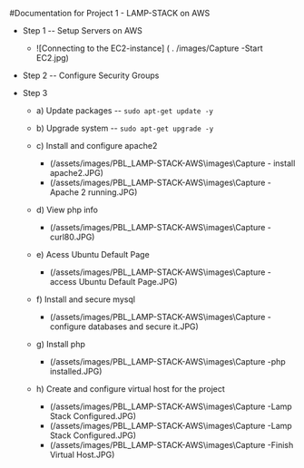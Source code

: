 #Documentation for Project 1 - LAMP-STACK on AWS
- Step 1 -- Setup Servers on AWS 
    -  ![Connecting to the EC2-instance] ( . /images/Capture -Start EC2.jpg)
   
- Step 2 -- Configure Security Groups 
- Step 3  
    - a) Update packages -- `sudo apt-get update -y`

    - b) Upgrade system  -- `sudo apt-get upgrade -y` 
    
    - c) Install and configure apache2
      - (/assets/images/PBL_LAMP-STACK-AWS\images\Capture - install apache2.JPG)
      - (/assets/images/PBL_LAMP-STACK-AWS\images\Capture -Apache 2 running.JPG)
    - d) View php info 
      - (/assets/images/PBL_LAMP-STACK-AWS\images\Capture -curl80.JPG)
    - e) Acess Ubuntu Default Page 
      - (/assets/images/PBL_LAMP-STACK-AWS\images\Capture -access Ubuntu Default Page.JPG)
    - f) Install and secure mysql 
      - (/assets/images/PBL_LAMP-STACK-AWS\images\Capture -configure databases and secure it.JPG)
    - g) Install php 
      - (/assets/images/PBL_LAMP-STACK-AWS\images\Capture -php installed.JPG)
    - h) Create and configure virtual host for the project 
      - (/assets/images/PBL_LAMP-STACK-AWS\images\Capture -Lamp Stack Configured.JPG)
      - (/assets/images/PBL_LAMP-STACK-AWS\images\Capture -Lamp Stack Configured.JPG)
      - (/assets/images/PBL_LAMP-STACK-AWS\images\Capture -Finish Virtual Host.JPG)



